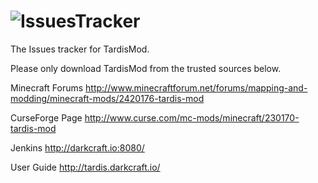 
![IssuesTracker](http://i.imgur.com/yYpNioR.png "")
===============


The Issues tracker for TardisMod.

Please only download TardisMod from the trusted sources below.

Minecraft Forums
http://www.minecraftforum.net/forums/mapping-and-modding/minecraft-mods/2420176-tardis-mod

CurseForge Page
http://www.curse.com/mc-mods/minecraft/230170-tardis-mod

Jenkins
http://darkcraft.io:8080/

User Guide
http://tardis.darkcraft.io/
